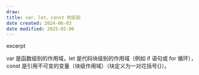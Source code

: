```yaml
---
draw:
title: var、let、const 的区别
date created: 2024-06-03
date modified: 2025-02-06
---
```


excerpt

<!-- more -->

var 是函数级别的作用域，let 是代码块级别的作用域（例如 if 语句或 for 循环），const 是引用不可变的变量（块级作用域）（块定义为一对花括号{}）。
